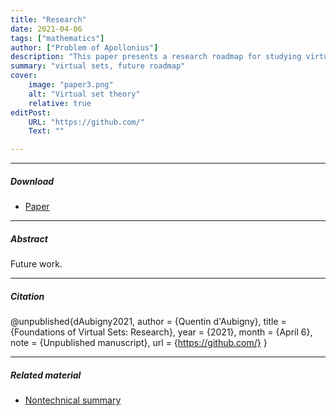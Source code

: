 ```yaml
---
title: "Research" 
date: 2021-04-06
tags: ["mathematics"]
author: ["Problem of Apollonius"]
description: "This paper presents a research roadmap for studying virtual sets." 
summary: "virtual sets, future roadmap" 
cover:
    image: "paper3.png"
    alt: "Virtual set theory"
    relative: true
editPost:
    URL: "https://github.com/"
    Text: ""

---
```


---

##### Download

+ [Paper](paper3.pdf)

---

##### Abstract

Future work.

---

##### Citation
@unpublished{dAubigny2021,
  author = {Quentin d'Aubigny},
  title = {Foundations of Virtual Sets: Research},
  year = {2021},
  month = {April 6},
  note = {Unpublished manuscript},
  url = {https://github.com/}
}

---

##### Related material

+ [Nontechnical summary](https://www.alexandermccallsmith.com/book/your-inner-hedgehog)
